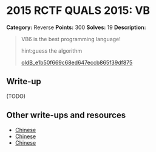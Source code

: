 # 2015 RCTF QUALS 2015: VB

**Category:** Reverse
**Points:** 300
**Solves:** 19
**Description:**

> VB6 is the best programming language!
> 
> 
> hint:guess the algorithm
> 
> 
> [oldB_e1b50f669c68ed647eccb865f39df875](./oldB_e1b50f669c68ed647eccb865f39df875)


## Write-up

(TODO)

## Other write-ups and resources

* [Chinese](http://bobao.360.cn/ctf/learning/155.html)
* [Chinese](http://www.purpleroc.com/md/RCTF-WriteUp.html)
* [Chinese](http://www.heysec.org/archives/85)

